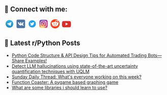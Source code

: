 ## 🔎 Connect with me:
[<img src="https://github.com/bullbesh/bullbesh/blob/main/images/Telegram.png" width="32" height="32" />](https://t.me/bullbesh)
[<img src="https://github.com/bullbesh/bullbesh/blob/main/images/VK.png" width="32" height="32" />](https://vk.com/bullbesh)
[<img src="https://github.com/bullbesh/bullbesh/blob/main/images/Twitter.png" width="32" height="32" />](https://twitter.com/bullbesh1)
[<img src="https://github.com/bullbesh/bullbesh/blob/main/images/Instagram.png" width="32" height="32" />](https://www.instagram.com/bullbesh)
[<img src="https://github.com/bullbesh/bullbesh/blob/main/images/Reddit.png" width="32" height="32" />](https://www.reddit.com/user/bullbesh)
[<img src="https://github.com/bullbesh/bullbesh/blob/main/images/YouTube.png" width="32" height="32" />](https://www.youtube.com/channel/UCtfjRs6uzgq5mfm8S06WTcg)

## 📕 Latest r/Python Posts
<!-- BLOG-POST-LIST:START -->
- [Python Code Structure &amp; API Design Tips for Automated Trading Bots—Share Examples!](https://www.reddit.com/r/Python/comments/1m4kgf8/python_code_structure_api_design_tips_for/)
- [Detect LLM hallucinations using state-of-the-art uncertainty quantification techniques with UQLM](https://www.reddit.com/r/Python/comments/1m4bawg/detect_llm_hallucinations_using_stateoftheart/)
- [Sunday Daily Thread: What&#39;s everyone working on this week?](https://www.reddit.com/r/Python/comments/1m4avkf/sunday_daily_thread_whats_everyone_working_on/)
- [Function Coaster: A pygame based graphing game](https://www.reddit.com/r/Python/comments/1m4ahyj/function_coaster_a_pygame_based_graphing_game/)
- [What are some libraries i should learn to use?](https://www.reddit.com/r/Python/comments/1m46zf1/what_are_some_libraries_i_should_learn_to_use/)
<!-- BLOG-POST-LIST:END -->
